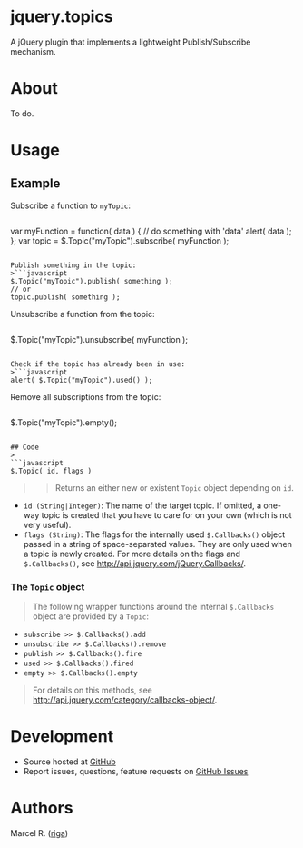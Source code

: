 # jquery.topics

A jQuery plugin that implements a lightweight Publish/Subscribe mechanism.

# About
To do.

# Usage
## Example
Subscribe a function to `myTopic`:
>```javascript
var myFunction = function( data ) {
    // do something with 'data'
    alert( data );
};
var topic = $.Topic("myTopic").subscribe( myFunction );
```

Publish something in the topic:
>```javascript
$.Topic("myTopic").publish( something );
// or
topic.publish( something );
```

Unsubscribe a function from the topic:
>```javascript
$.Topic("myTopic").unsubscribe( myFunction );
```

Check if the topic has already been in use:
>```javascript
alert( $.Topic("myTopic").used() );
```

Remove all subscriptions from the topic:
>```javascript
$.Topic("myTopic").empty();
```

## Code
>
```javascript
$.Topic( id, flags )
```
>> Returns an either new or existent `Topic` object depending on `id`.
- `id (String|Integer)`: The name of the target topic. If omitted, a one-way
topic is created that you have to care for on your own (which is not
very useful).
- `flags (String)`: The flags for the internally used `$.Callbacks()` object
passed in a string of space-separated values. They are only used when a topic is
newly created. For more details on the flags and `$.Callbacks()`, see
http://api.jquery.com/jQuery.Callbacks/.

### The `Topic` object
> The following wrapper functions around the internal `$.Callbacks` object are
provided by a `Topic`:  
- `subscribe >> $.Callbacks().add`
- `unsubscribe >> $.Callbacks().remove`
- `publish >> $.Callbacks().fire`
- `used >> $.Callbacks().fired`
- `empty >> $.Callbacks().empty`

> For details on this methods, see
http://api.jquery.com/category/callbacks-object/.

# Development

- Source hosted at [GitHub](https://github.com/riga/jquery.topics)
- Report issues, questions, feature requests on
[GitHub Issues](https://github.com/riga/jquery.topics/issues)

# Authors

Marcel R. ([riga](https://github.com/riga))
